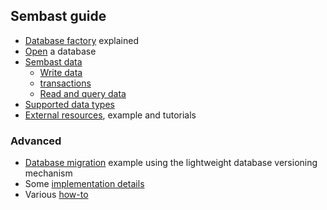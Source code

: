 ## Sembast guide

* [Database factory](factory.md) explained
* [Open](open.md) a database
* [Sembast data](sembast_data.md)
  * [Write data](writes.md)
  * [transactions](transactions.md)
  * [Read and query data](queries.md)
* [Supported data types](data_types.md)
* [External resources](resources.md), example and tutorials

### Advanced

* [Database migration](migration_example.md) example using the lightweight database versioning mechanism
* Some [implementation details](implementation_details.md)
* Various [how-to](how_to.md)
